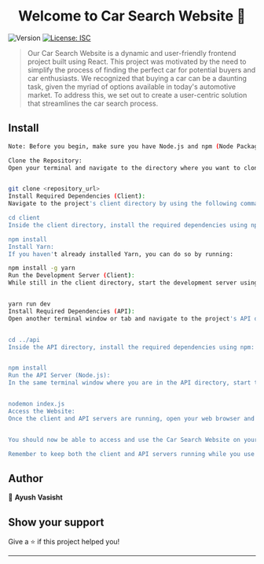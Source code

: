<h1 align="center">Welcome to Car Search Website 👋</h1>
<p>
  <img alt="Version" src="https://img.shields.io/badge/version-1.0.0-blue.svg?cacheSeconds=2592000" />
  <a href="#" target="_blank">
    <img alt="License: ISC" src="https://img.shields.io/badge/License-ISC-yellow.svg" />
  </a>
</p>

> Our Car Search Website is a dynamic and user-friendly frontend project built using React. This project was motivated by the need to simplify the process of finding the perfect car for potential buyers and car enthusiasts. We recognized that buying a car can be a daunting task, given the myriad of options available in today's automotive market. To address this, we set out to create a user-centric solution that streamlines the car search process.


## Install

```sh
Note: Before you begin, make sure you have Node.js and npm (Node Package Manager) installed on your system.

Clone the Repository:
Open your terminal and navigate to the directory where you want to clone the project. Then, run the following command to clone the repository:


git clone <repository_url>
Install Required Dependencies (Client):
Navigate to the project's client directory by using the following command:

cd client
Inside the client directory, install the required dependencies using npm:

npm install
Install Yarn:
If you haven't already installed Yarn, you can do so by running:

npm install -g yarn
Run the Development Server (Client):
While still in the client directory, start the development server using Yarn:


yarn run dev
Install Required Dependencies (API):
Open another terminal window or tab and navigate to the project's API directory:


cd ../api
Inside the API directory, install the required dependencies using npm:


npm install
Run the API Server (Node.js):
In the same terminal window where you are in the API directory, start the server using nodemon:


nodemon index.js
Access the Website:
Once the client and API servers are running, open your web browser and navigate to the following URL:


You should now be able to access and use the Car Search Website on your local machine.

Remember to keep both the client and API servers running while you use the website. If you encounter any issues, double-check that you've followed these steps correctly and that all dependencies are properly installed.
```





## Author

👤 **Ayush Vasisht**


## Show your support

Give a ⭐️ if this project helped you!

***
